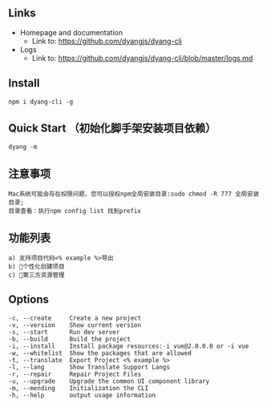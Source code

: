 ## Links
- Homepage and documentation
  - Link to: https://github.com/dyangjs/dyang-cli
- Logs
  - Link to: https://github.com/dyangjs/dyang-cli/blob/master/logs.md
  
## Install
```shell
npm i dyang-cli -g
```
## Quick Start （初始化脚手架安装项目依赖）
```shell
dyang -m
```

## 注意事项
```shell
Mac系统可能会存在权限问题，您可以授权npm全局安装目录:sudo chmod -R 777 全局安装目录;
目录查看：执行npm config list 找到prefix
```

## 功能列表
```shell
a) 支持项目代码<% example %>导出
b) 个性化创建项目
c) 第三方资源管理
```

## Options
```shell
-c, --create     Create a new project
-v, --version    Show current version
-s, --start      Run dev server
-b, --build      Build the project
-i, --install    Install package resources:-i vue@2.0.0.0 or -i vue
-w, --whitelist  Show the packages that are allowed
-t, --translate  Export Project <% example %>
-l, --lang       Show Translate Support Langs
-r, --repair     Repair Project Files
-u, --upgrade    Upgrade the common UI component library
-m, --mending    Initialization the CLI
-h, --help       output usage information
```